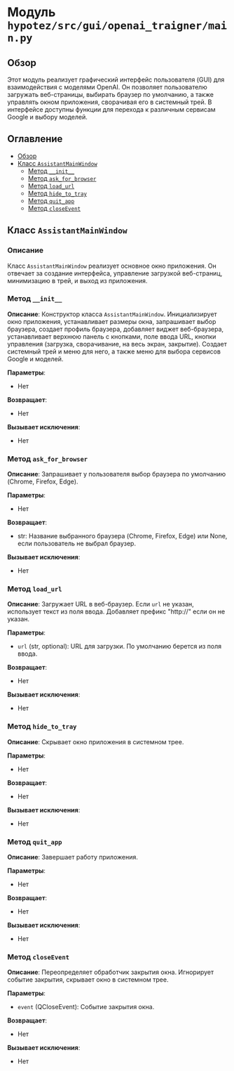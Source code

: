 # Модуль `hypotez/src/gui/openai_trаigner/main.py`

## Обзор

Этот модуль реализует графический интерфейс пользователя (GUI) для взаимодействия с моделями OpenAI.  Он позволяет пользователю загружать веб-страницы, выбирать браузер по умолчанию, а также управлять окном приложения, сворачивая его в системный трей.  В интерфейсе доступны функции для перехода к различным сервисам Google и выбору моделей.

## Оглавление

- [Обзор](#обзор)
- [Класс `AssistantMainWindow`](#класс-assistantmainwindow)
    - [Метод `__init__`](#метод-init)
    - [Метод `ask_for_browser`](#метод-ask_for_browser)
    - [Метод `load_url`](#метод-load_url)
    - [Метод `hide_to_tray`](#метод-hide_to_tray)
    - [Метод `quit_app`](#метод-quit_app)
    - [Метод `closeEvent`](#метод-closeevent)


## Класс `AssistantMainWindow`

### Описание

Класс `AssistantMainWindow` реализует основное окно приложения. Он отвечает за создание интерфейса, управление загрузкой веб-страниц, минимизацию в трей, и выход из приложения.

### Метод `__init__`

**Описание**: Конструктор класса `AssistantMainWindow`. Инициализирует окно приложения, устанавливает размеры окна, запрашивает выбор браузера, создает профиль браузера, добавляет виджет веб-браузера, устанавливает верхнюю панель с кнопками, поле ввода URL, кнопки управления (загрузка, сворачивание, на весь экран, закрытие). Создает системный трей и меню для него, а также меню для выбора сервисов Google и моделей.

**Параметры**:

- Нет

**Возвращает**:

- Нет

**Вызывает исключения**:

- Нет


### Метод `ask_for_browser`

**Описание**: Запрашивает у пользователя выбор браузера по умолчанию (Chrome, Firefox, Edge).

**Параметры**:

- Нет

**Возвращает**:

- str: Название выбранного браузера (Chrome, Firefox, Edge) или None, если пользователь не выбрал браузер.

**Вызывает исключения**:

- Нет


### Метод `load_url`

**Описание**: Загружает URL в веб-браузер.  Если `url` не указан, использует текст из поля ввода. Добавляет префикс "http://" если он не указан.

**Параметры**:

- `url` (str, optional): URL для загрузки. По умолчанию берется из поля ввода.

**Возвращает**:

- Нет

**Вызывает исключения**:

- Нет


### Метод `hide_to_tray`

**Описание**: Скрывает окно приложения в системном трее.

**Параметры**:

- Нет

**Возвращает**:

- Нет

**Вызывает исключения**:

- Нет


### Метод `quit_app`

**Описание**: Завершает работу приложения.

**Параметры**:

- Нет

**Возвращает**:

- Нет

**Вызывает исключения**:

- Нет


### Метод `closeEvent`

**Описание**: Переопределяет обработчик закрытия окна. Игнорирует событие закрытия, скрывает окно в системном трее.

**Параметры**:

- `event` (QCloseEvent): Событие закрытия окна.

**Возвращает**:

- Нет

**Вызывает исключения**:

- Нет